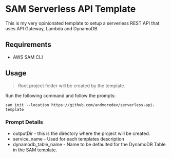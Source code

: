 # SAM Serverless API Template

This is my very opinionated template to setup a serverless REST API that uses API Gateway, Lambda and DynamoDB.

## Requirements
* AWS SAM CLI

## Usage
> Root project folder will be created by the template.

Run the following command and follow the prompts:  
```
sam init --location https://github.com/andmoredev/serverless-api-template
```

### Prompt Details
* outputDir - this is the directory where the project will be created.
* service_name - Used for each templates description
* dynamodb_table_name - Name to be defaulted for the DynamoDB Table in the SAM template.